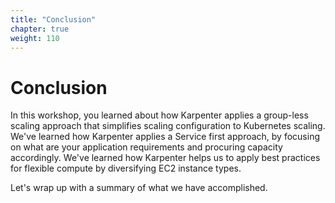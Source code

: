 ```yaml
---
title: "Conclusion"
chapter: true
weight: 110
---
```


# Conclusion

In this workshop, you learned about how Karpenter applies a group-less scaling approach that simplifies scaling configuration to Kubernetes scaling. We've learned how Karpenter applies a Service first approach, by focusing on what are your application requirements and procuring capacity accordingly. We've learned how Karpenter helps us to apply best practices for flexible compute by diversifying EC2 instance types.

Let's wrap up with a summary of what we have accomplished.